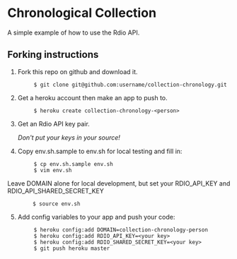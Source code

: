 # Chronological Collection

A simple example of how to use the Rdio API.

## Forking instructions

1. Fork this repo on github and download it.

            $ git clone git@github.com:username/collection-chronology.git

2. Get a heroku account then make an app to push to.

            $ heroku create collection-chronology-<person>

3. Get an Rdio API key pair.

   *Don't put your keys in your source!*

4. Copy env.sh.sample to env.sh for local testing and fill in:

            $ cp env.sh.sample env.sh
            $ vim env.sh

  Leave DOMAIN alone for local development, but set your RDIO_API_KEY and RDIO_API_SHARED_SECRET_KEY

            $ source env.sh

5. Add config variables to your app and push your code:

            $ heroku config:add DOMAIN=collection-chronology-person
            $ heroku config:add RDIO_API_KEY=<your key>
            $ heroku config:add RDIO_SHARED_SECRET_KEY=<your key>
            $ git push heroku master

